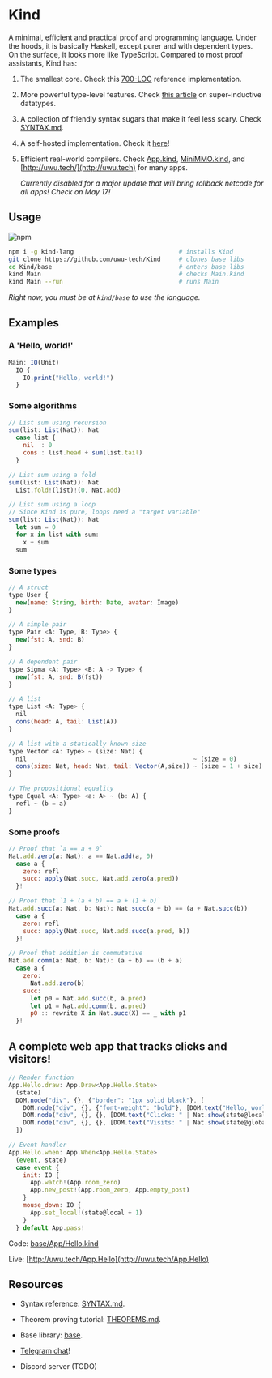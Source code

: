 # Kind

A minimal, efficient and practical proof and programming language. Under the hoods, it is basically Haskell, except purer and with dependent types. On the surface, it looks more like TypeScript. Compared to most proof assistants, Kind has:

1. The smallest core. Check this [700-LOC](https://github.com/moonad/FormCoreJS/blob/master/FormCore.js) reference implementation.

2. More powerful type-level features. Check [this article](https://github.com/uwu-tech/Kind/blob/master/blog/1-beyond-inductive-datatypes.md) on super-inductive datatypes.

3. A collection of friendly syntax sugars that make it feel less scary. Check [SYNTAX.md](https://github.com/uwu-tech/Kind/blob/master/SYNTAX.md).

4. A self-hosted implementation. Check it [here](https://github.com/uwu-tech/Kind/tree/master/base/Kind)!

5. Efficient real-world compilers. Check [App.kind](https://github.com/uwu-tech/Kind/blob/master/base/App.kind), [MiniMMO.kind](https://github.com/uwu-tech/Kind/blob/master/base/App/MiniMMO.kind), and [http://uwu.tech/](http://uwu.tech) for many apps. 

    *Currently disabled for a major update that will bring rollback netcode for all apps! Check on May 17!*

Usage
-----
![npm](https://img.shields.io/npm/v/kind-lang)  

```bash
npm i -g kind-lang                             # installs Kind
git clone https://github.com/uwu-tech/Kind     # clones base libs
cd Kind/base                                   # enters base libs
kind Main                                      # checks Main.kind
kind Main --run                                # runs Main
```

*Right now, you must be at `kind/base` to use the language.*

Examples
--------

### A 'Hello, world!'

```javascript
Main: IO(Unit)
  IO {
    IO.print("Hello, world!")
  }
```

### Some algorithms

```javascript
// List sum using recursion
sum(list: List(Nat)): Nat
  case list {
    nil  : 0
    cons : list.head + sum(list.tail)
  }

// List sum using a fold
sum(list: List(Nat)): Nat
  List.fold!(list)!(0, Nat.add)

// List sum using a loop
// Since Kind is pure, loops need a "target variable"
sum(list: List(Nat)): Nat
  let sum = 0
  for x in list with sum:
    x + sum
  sum
```

### Some types

```javascript
// A struct
type User {
  new(name: String, birth: Date, avatar: Image)
}

// A simple pair
type Pair <A: Type, B: Type> {
  new(fst: A, snd: B)
}

// A dependent pair
type Sigma <A: Type> <B: A -> Type> {
  new(fst: A, snd: B(fst))
}

// A list
type List <A: Type> {
  nil
  cons(head: A, tail: List(A))
}

// A list with a statically known size
type Vector <A: Type> ~ (size: Nat) {
  nil                                              ~ (size = 0) 
  cons(size: Nat, head: Nat, tail: Vector(A,size)) ~ (size = 1 + size)
}

// The propositional equality
type Equal <A: Type> <a: A> ~ (b: A) {
  refl ~ (b = a)
}
```

### Some proofs

```javascript
// Proof that `a == a + 0`
Nat.add.zero(a: Nat): a == Nat.add(a, 0)
  case a {
    zero: refl
    succ: apply(Nat.succ, Nat.add.zero(a.pred))
  }!

// Proof that `1 + (a + b) == a + (1 + b)`
Nat.add.succ(a: Nat, b: Nat): Nat.succ(a + b) == (a + Nat.succ(b))
  case a {
    zero: refl
    succ: apply(Nat.succ, Nat.add.succ(a.pred, b))
  }!

// Proof that addition is commutative
Nat.add.comm(a: Nat, b: Nat): (a + b) == (b + a)
  case a {
    zero:
      Nat.add.zero(b)
    succ: 
      let p0 = Nat.add.succ(b, a.pred)
      let p1 = Nat.add.comm(b, a.pred)
      p0 :: rewrite X in Nat.succ(X) == _ with p1
  }!
```

## A complete web app that tracks clicks and visitors!

```javascript
// Render function
App.Hello.draw: App.Draw<App.Hello.State>
  (state)
  DOM.node("div", {}, {"border": "1px solid black"}, [
    DOM.node("div", {}, {"font-weight": "bold"}, [DOM.text("Hello, world!")])
    DOM.node("div", {}, {}, [DOM.text("Clicks: " | Nat.show(state@local))])
    DOM.node("div", {}, {}, [DOM.text("Visits: " | Nat.show(state@global))])
  ])

// Event handler
App.Hello.when: App.When<App.Hello.State>
  (event, state)
  case event {
    init: IO {
      App.watch!(App.room_zero)
      App.new_post!(App.room_zero, App.empty_post)
    }
    mouse_down: IO {
      App.set_local!(state@local + 1)
    }
  } default App.pass!
```

Code: [base/App/Hello.kind](https://github.com/uwu-tech/Kind/blob/master/base/App/Hello.kind)

Live: [http://uwu.tech/App.Hello](http://uwu.tech/App.Hello)

Resources
---------

- Syntax reference: [SYNTAX.md](SYNTAX.md).

- Theorem proving tutorial: [THEOREMS.md](THEOREMS.md).

- Base library: [base](https://github.com/uwu-tech/Kind/tree/master/base).

- [Telegram chat](https://t.me/formality_lang)! 

- Discord server (TODO)

[trusted core]: https://github.com/moonad/FormCoreJS

[FormCore-to-Haskell]: https://github.com/moonad/FormCoreJS/blob/master/FmcToHs.js

[kind.js]: https://github.com/uwu-tech/Kind/blob/master/bin/js/base/kind.js

[Agda]: https://github.com/agda/agda

[Idris]: https://github.com/idris-lang/Idris-dev

[Coq]: https://github.com/coq/coq

[Lean]: https://github.com/leanprover/lean

[Absal]: https://medium.com/@maiavictor/solving-the-mystery-behind-abstract-algorithms-magical-optimizations-144225164b07

[JavaScript compiler]:https://github.com/moonad/FormCoreJS/blob/master/FmcToJs.js
